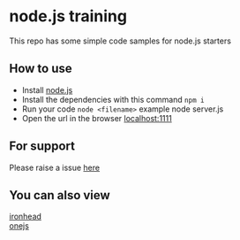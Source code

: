 # node.js training
This repo has some simple code samples for node.js starters

## How to use
- Install [node.js](https://nodesource.com/products/nsolid)
- Install the dependencies with this command `npm i`
- Run your code `node <filename>` example node server.js
- Open the url in the browser [localhost:1111](http://localhost:1111)

## For support 
Please raise a issue [here](https://github.com/upendradevsingh/node-training/issues)

## You can also view 
[ironhead](https://github.com/js-factory/ironhead)<br/>
[onejs](https://github.com/js-factory/onejs)


